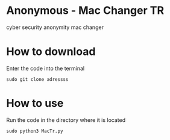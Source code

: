 # Anonymous - Mac Changer TR 
cyber security anonymity mac changer

# How to download
Enter the code into the terminal
```
sudo git clone adressss
```
# How to use
Run the code in the directory where it is located
```
sudo python3 MacTr.py
```

